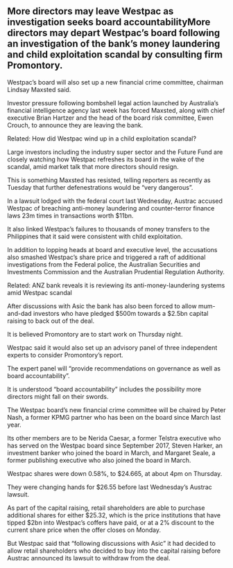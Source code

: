 ## More directors may leave Westpac as investigation seeks board accountabilityMore directors may depart Westpac’s board following an investigation of the bank’s money laundering and child exploitation scandal by consulting firm Promontory.

 Westpac’s board will also set up a new financial crime committee, chairman Lindsay Maxsted said.

 Investor pressure following bombshell legal action launched by Australia’s financial intelligence agency last week has forced Maxsted, along with chief executive Brian Hartzer and the head of the board risk committee, Ewen Crouch, to announce they are leaving the bank.

   Related: How did Westpac wind up in a child exploitation scandal? 

  Large investors including the industry super sector and the Future Fund are closely watching how Westpac refreshes its board in the wake of the scandal, amid market talk that more directors should resign.

 This is something Maxsted has resisted, telling reporters as recently as Tuesday that further defenestrations would be “very dangerous”.

 In a lawsuit lodged with the federal court last Wednesday, Austrac accused Westpac of breaching anti-money laundering and counter-terror finance laws 23m times in transactions worth $11bn.

 It also linked Westpac’s failures to thousands of money transfers to the Philippines that it said were consistent with child exploitation.

 In addition to lopping heads at board and executive level, the accusations also smashed Westpac’s share price and triggered a raft of additional investigations from the Federal police, the Australian Securities and Investments Commission and the Australian Prudential Regulation Authority.

   Related: ANZ bank reveals it is reviewing its anti-money-laundering systems amid Westpac scandal 

  After discussions with Asic the bank has also been forced to allow mum-and-dad investors who have pledged $500m towards a $2.5bn capital raising to back out of the deal.

 It is believed Promontory are to start work on Thursday night.

 Westpac said it would also set up an advisory panel of three independent experts to consider Promontory’s report.

 The expert panel will “provide recommendations on governance as well as board accountability”.

 It is understood “board accountability” includes the possibility more directors might fall on their swords.

 The Westpac board’s new financial crime committee will be chaired by Peter Nash, a former KPMG partner who has been on the board since March last year.

 Its other members are to be Nerida Caesar, a former Telstra executive who has served on the Westpac board since September 2017, Steven Harker, an investment banker who joined the board in March, and Margaret Seale, a former publishing executive who also joined the board in March.

 Westpac shares were down 0.58%, to $24.665, at about 4pm on Thursday.

 They were changing hands for $26.55 before last Wednesday’s Austrac lawsuit.

 As part of the capital raising, retail shareholders are able to purchase additional shares for either $25.32, which is the price institutions that have tipped $2bn into Westpac’s coffers have paid, or at a 2% discount to the current share price when the offer closes on Monday.

 But Westpac said that “following discussions with Asic” it had decided to allow retail shareholders who decided to buy into the capital raising before Austrac announced its lawsuit to withdraw from the deal.


